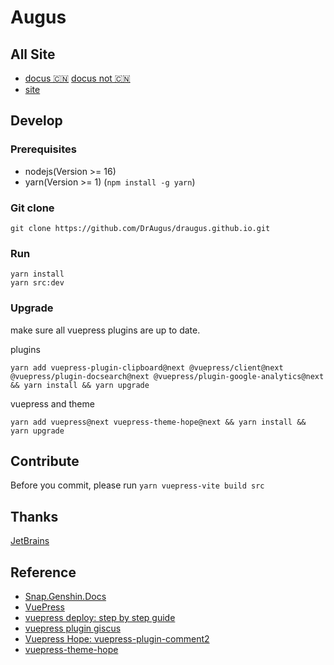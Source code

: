 # Augus

## All Site

- [docus 🇨🇳][site1] [docus not 🇨🇳][site2]
- [site][site3]

## Develop

### Prerequisites

- nodejs(Version >= 16)
- yarn(Version >= 1) (`npm install -g yarn`)

### Git clone

```git
git clone https://github.com/DrAugus/draugus.github.io.git
```

### Run

```yarn
yarn install
yarn src:dev
```

### Upgrade

make sure all vuepress plugins are up to date.

plugins

```shell
yarn add vuepress-plugin-clipboard@next @vuepress/client@next @vuepress/plugin-docsearch@next @vuepress/plugin-google-analytics@next && yarn install && yarn upgrade
```

vuepress and theme

```shell
yarn add vuepress@next vuepress-theme-hope@next && yarn install && yarn upgrade
```

## Contribute

Before you commit, please run `yarn vuepress-vite build src`

## Thanks

[JetBrains](https://www.jetbrains.com/zh-cn/community/opensource/#support)

## Reference

- [Snap.Genshin.Docs](https://github.com/DGP-Studio/Snap.Genshin.Docs)
- [VuePress](https://vuepress.vuejs.org/guide/deploy.html#github-pages)
- [vuepress deploy: step by step guide](https://github.com/marketplace/actions/vuepress-deploy#step-by-step-guide)
- [vuepress plugin giscus](https://vuepress-theme-hope.github.io/v2/comment/guide/giscus.html)
- [Vuepress Hope: vuepress-plugin-comment2](https://github.com/vuepress-theme-hope/vuepress-theme-hope/tree/main/demo/comment2)
- [vuepress-theme-hope](https://vuepress-theme-hope.github.io/v2/)

[site1]: https://augus-docus.netlify.app/
[site2]: https://augus-docus.vercel.app/
[site3]: https://draugus.github.io/

